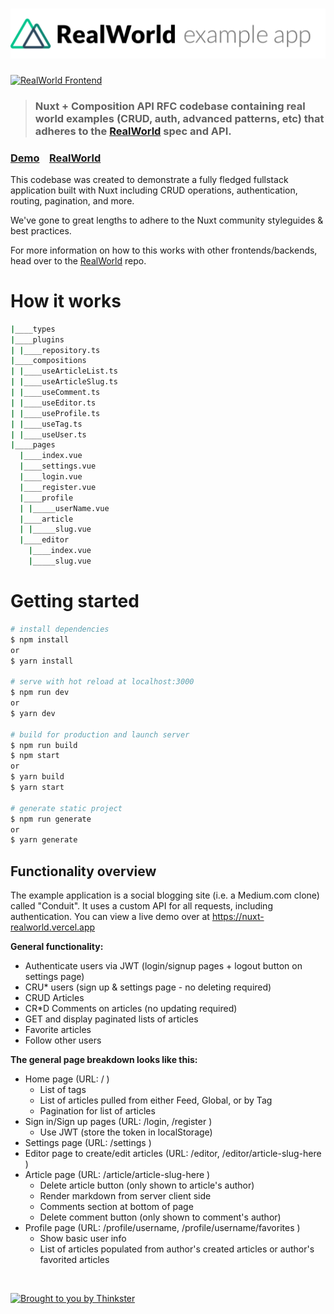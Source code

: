# ![Nuxt RealWorld Example App](logo.png)

[![RealWorld Frontend](https://img.shields.io/badge/realworld-frontend-%23783578.svg)](http://realworld.io)

> ### Nuxt + Composition API RFC codebase containing real world examples (CRUD, auth, advanced patterns, etc) that adheres to the [RealWorld](https://github.com/gothinkster/realworld) spec and API.


### [Demo](https://nuxt-realworld.vercel.app)&nbsp;&nbsp;&nbsp;&nbsp;[RealWorld](https://github.com/gothinkster/realworld)


This codebase was created to demonstrate a fully fledged fullstack application built with Nuxt including CRUD operations, authentication, routing, pagination, and more.

We've gone to great lengths to adhere to the Nuxt community styleguides & best practices.

For more information on how to this works with other frontends/backends, head over to the [RealWorld](https://github.com/gothinkster/realworld) repo.


# How it works

```bash
|____types
|____plugins
| |____repository.ts
|____compositions
| |____useArticleList.ts
| |____useArticleSlug.ts
| |____useComment.ts
| |____useEditor.ts
| |____useProfile.ts
| |____useTag.ts
| |____useUser.ts
|____pages
  |____index.vue
  |____settings.vue
  |____login.vue
  |____register.vue
  |____profile
  | |_____userName.vue
  |____article
  | |_____slug.vue
  |____editor
    |____index.vue
    |_____slug.vue
```

# Getting started

```bash
# install dependencies
$ npm install
or
$ yarn install

# serve with hot reload at localhost:3000
$ npm run dev
or
$ yarn dev

# build for production and launch server
$ npm run build
$ npm start
or
$ yarn build
$ yarn start

# generate static project
$ npm run generate
or
$ yarn generate
```


## Functionality overview

The example application is a social blogging site (i.e. a Medium.com clone) called "Conduit". It uses a custom API for all requests, including authentication. You can view a live demo over at https://nuxt-realworld.vercel.app

**General functionality:**

- Authenticate users via JWT (login/signup pages + logout button on settings page)
- CRU* users (sign up & settings page - no deleting required)
- CRUD Articles
- CR*D Comments on articles (no updating required)
- GET and display paginated lists of articles
- Favorite articles
- Follow other users

**The general page breakdown looks like this:**

- Home page (URL: / )
    - List of tags
    - List of articles pulled from either Feed, Global, or by Tag
    - Pagination for list of articles
- Sign in/Sign up pages (URL: /login, /register )
    - Use JWT (store the token in localStorage)
- Settings page (URL: /settings )
- Editor page to create/edit articles (URL: /editor, /editor/article-slug-here )
- Article page (URL: /article/article-slug-here )
    - Delete article button (only shown to article's author)
    - Render markdown from server client side
    - Comments section at bottom of page
    - Delete comment button (only shown to comment's author)
- Profile page (URL: /profile/username, /profile/username/favorites )
    - Show basic user info
    - List of articles populated from author's created articles or author's favorited articles

<br />

[![Brought to you by Thinkster](https://raw.githubusercontent.com/gothinkster/realworld/master/media/end.png)](https://thinkster.io)
